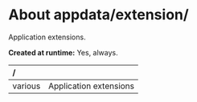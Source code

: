 ﻿# About appdata/extension/
Application extensions.

**Created at runtime:** Yes, always.

| **/**   |                                                                                                           |
|:------- |:--------------------------------------------------------------------------------------------------------- |
| various | Application extensions                                                                                    |
